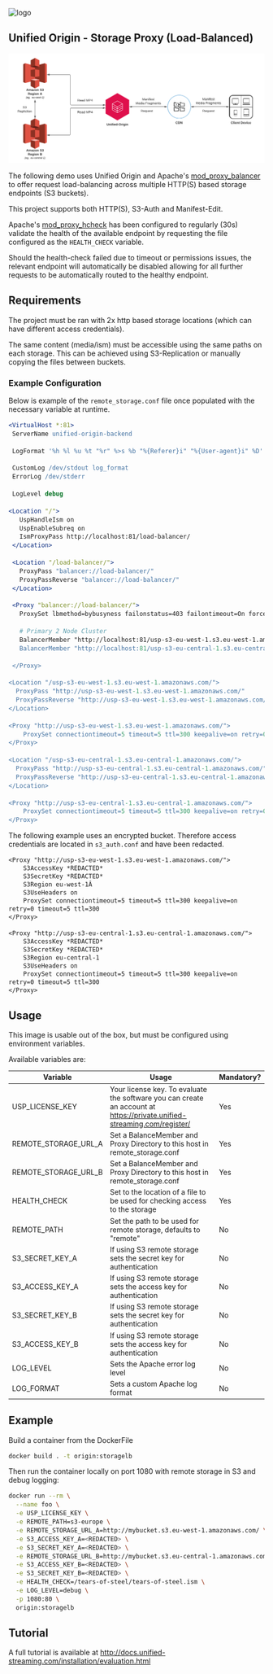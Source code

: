 ![logo](https://raw.githubusercontent.com/unifiedstreaming/origin/master/unifiedstreaming-logo-black.png)

Unified Origin - Storage Proxy (Load-Balanced)
----------------------------------------------
![](flow.png)

The following demo uses Unified Origin and Apache's [mod_proxy_balancer](https://httpd.apache.org/docs/2.4/mod/mod_proxy_balancer.html) to offer
request load-balancing across multiple HTTP(S) based storage endpoints (S3 buckets).

This project supports both HTTP(S), S3-Auth and Manifest-Edit.

Apache's [mod_proxy_hcheck](https://httpd.apache.org/docs/2.4/mod/mod_proxy_hcheck.html) has been configured to regularly (30s) validate the health of the available endpoint by requesting the file configured as the `HEALTH_CHECK` variable.

Should the health-check failed due to timeout or permissions issues, the relevant endpoint will automatically be disabled allowing for all further requests to be automatically routed to the healthy endpoint.

Requirements
------------
The project must be ran with 2x http based storage locations (which can have different access credentials).

The same content (media/ism) must be accessible using the same paths on each storage. This can be achieved using S3-Replication or manually copying the files between buckets.

### Example Configuration
Below is example of the `remote_storage.conf` file once populated with the necessary variable at runtime.

```apache
<VirtualHost *:81>
 ServerName unified-origin-backend

 LogFormat '%h %l %u %t "%r" %>s %b "%{Referer}i" "%{User-agent}i" %D' log_format

 CustomLog /dev/stdout log_format
 ErrorLog /dev/stderr

 LogLevel debug

<Location "/">
   UspHandleIsm on
   UspEnableSubreq on
   IsmProxyPass http://localhost:81/load-balancer/
 </Location>

 <Location "/load-balancer/">
   ProxyPass "balancer://load-balancer/"
   ProxyPassReverse "balancer://load-balancer/"
 </Location>

 <Proxy "balancer://load-balancer/">
   ProxySet lbmethod=bybusyness failonstatus=403 failontimeout=On forcerecovery=Off nofailover=Off

   # Primary 2 Node Cluster
   BalancerMember "http://localhost:81/usp-s3-eu-west-1.s3.eu-west-1.amazonaws.com/" connectiontimeout=5 timeout=5 ttl=300 keepalive=on retry=60  hcmethod=GET hcuri=/tears-of-steel/tears-of-steel.ism hcinterval=30 hcpasses=1 hcfails=1
   BalancerMember "http://localhost:81/usp-s3-eu-central-1.s3.eu-central-1.amazonaws.com/" connectiontimeout=5 timeout=5 ttl=300 keepalive=on retry=60 hcmethod=GET  hcuri=/tears-of-steel/tears-of-steel.ism hcinterval=30 hcpasses=1 hcfails=1

 </Proxy>

<Location "/usp-s3-eu-west-1.s3.eu-west-1.amazonaws.com/">
  ProxyPass "http://usp-s3-eu-west-1.s3.eu-west-1.amazonaws.com/"
  ProxyPassReverse "http://usp-s3-eu-west-1.s3.eu-west-1.amazonaws.com/"
</Location>

<Proxy "http://usp-s3-eu-west-1.s3.eu-west-1.amazonaws.com/">
    ProxySet connectiontimeout=5 timeout=5 ttl=300 keepalive=on retry=0 timeout=5 ttl=300
</Proxy>

<Location "/usp-s3-eu-central-1.s3.eu-central-1.amazonaws.com/">
  ProxyPass "http://usp-s3-eu-central-1.s3.eu-central-1.amazonaws.com/"
  ProxyPassReverse "http://usp-s3-eu-central-1.s3.eu-central-1.amazonaws.com/"
</Location>

<Proxy "http://usp-s3-eu-central-1.s3.eu-central-1.amazonaws.com/">
    ProxySet connectiontimeout=5 timeout=5 ttl=300 keepalive=on retry=0 timeout=5 ttl=300
</Proxy>
```

The following example uses an encrypted bucket. Therefore access credentials are located in `s3_auth.conf` and have been redacted.  

```text
<Proxy "http://usp-s3-eu-west-1.s3.eu-west-1.amazonaws.com/">
    S3AccessKey *REDACTED*
    S3SecretKey *REDACTED*
    S3Region eu-west-1Â
    S3UseHeaders on
    ProxySet connectiontimeout=5 timeout=5 ttl=300 keepalive=on retry=0 timeout=5 ttl=300
</Proxy>

<Proxy "http://usp-s3-eu-central-1.s3.eu-central-1.amazonaws.com/">
    S3AccessKey *REDACTED*
    S3SecretKey *REDACTED*
    S3Region eu-central-1
    S3UseHeaders on
    ProxySet connectiontimeout=5 timeout=5 ttl=300 keepalive=on retry=0 timeout=5 ttl=300
</Proxy>
```

Usage
-----
This image is usable out of the box, but must be configured using environment variables.

Available variables are:

|Variable        |Usage   |Mandatory?|
|----------------|--------|----------|
|USP_LICENSE_KEY |Your license key. To evaluate the software you can create an account at <https://private.unified-streaming.com/register/>|Yes|
|REMOTE_STORAGE_URL_A|Set a BalanceMember and Proxy Directory to this host in remote_storage.conf|Yes|
|REMOTE_STORAGE_URL_B|Set a BalanceMember and Proxy Directory to this host in remote_storage.conf|Yes|
|HEALTH_CHECK|Set to the location of a file to be used for checking access to the storage |Yes|
|REMOTE_PATH|Set the path to be used for remote storage, defaults to "remote"|No|
|S3_SECRET_KEY_A|If using S3 remote storage sets the secret key for authentication|No|
|S3_ACCESS_KEY_A|If using S3 remote storage sets the access key for authentication|No|
|S3_SECRET_KEY_B|If using S3 remote storage sets the secret key for authentication|No|
|S3_ACCESS_KEY_B|If using S3 remote storage sets the access key for authentication|No|
|LOG_LEVEL|Sets the Apache error log level|No|
|LOG_FORMAT|Sets a custom Apache log format|No|


Example
-------

Build a container from the DockerFile
```Bash
docker build . -t origin:storagelb
```
Then run the container locally on port 1080 with remote storage in S3 and debug logging:

```bash
docker run --rm \
  --name foo \
  -e USP_LICENSE_KEY \
  -e REMOTE_PATH=s3-europe \
  -e REMOTE_STORAGE_URL_A=http://mybucket.s3.eu-west-1.amazonaws.com/ \
  -e S3_ACCESS_KEY_A=<REDACTED> \
  -e S3_SECRET_KEY_A=<REDACTED> \
  -e REMOTE_STORAGE_URL_B=http://mybucket.s3.eu-central-1.amazonaws.com/ \
  -e S3_ACCESS_KEY_B=<REDACTED> \
  -e S3_SECRET_KEY_B=<REDACTED> \
  -e HEALTH_CHECK=/tears-of-steel/tears-of-steel.ism \
  -e LOG_LEVEL=debug \
  -p 1080:80 \
  origin:storagelb
```

Tutorial
--------
A full tutorial is available at <http://docs.unified-streaming.com/installation/evaluation.html>
